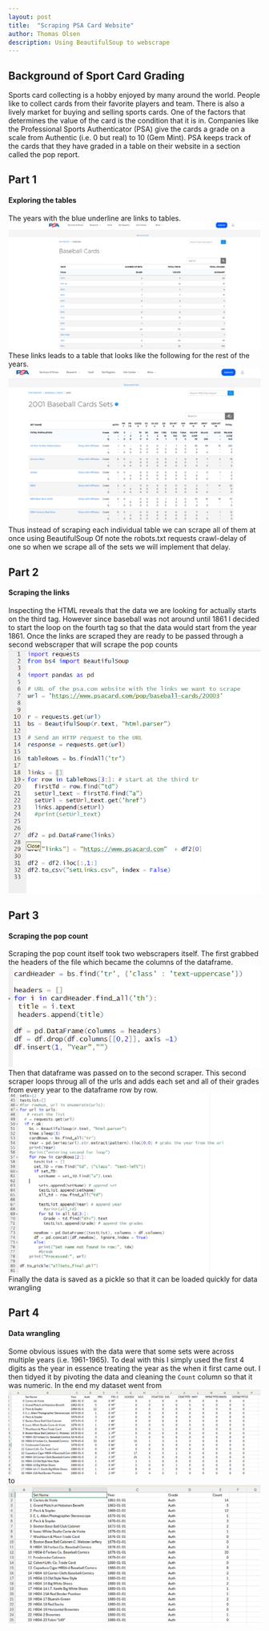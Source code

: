 ```yaml
---
layout: post
title:  "Scraping PSA Card Website"
author: Thomas Olsen
description: Using BeautifulSoup to webscrape
---
```


## Background of Sport Card Grading
Sports card collecting is a hobby enjoyed by many around the world. People like to collect cards from their favorite players and team.  There is also a lively market for buying and selling sports cards.  One of the factors that determines the value of the card is the condition that it is in. Companies like the Professional Sports Authenticator (PSA) give the cards a grade on a scale from Authentic (i.e. 0 but real) to 10 (Gem Mint).  PSA keeps track of the cards that they have graded in a table on their website in a section called the pop report.  

## Part 1
#### Exploring the tables
The years with the blue underline are links to tables.  
![img1](/assets/images/links.png "links")
These links leads to a table that looks like the following for the rest of the years.  
![img2](/assets/images/setImages.png "links")
Thus instead of scraping each individual table we can scrape all of them at once using BeautifulSoup
Of note the robots.txt requests crawl-delay of one so when we scrape all of the sets we will implement that delay.

## Part 2
#### Scraping the links
Inspecting the HTML reveals that the data we are looking for actually starts on the third <tr> tag.  However since baseball was not around until 1861 I decided to start the loop on the fourth <tr> tag so that the data would start from the year 1861.  Once the links are scraped they are ready to be passed through a second webscraper that will scrape the pop counts
![img3](/assets/images/scrapeLinks.png "links")

## Part 3
#### Scraping the pop count
Scraping the pop count itself took two webscrapers itself.  The first grabbed the headers of the file which became the columns of the dataframe.
![img4](/assets/images/cardHeaders.png "links")
Then that dataframe was passed on to the second scraper.  This second scraper loops throug all of the urls and adds each set and all of their grades from every year to the dataframe row by row.
![img5](/assets/images/fullScrape.png "links")
Finally the data is saved as a pickle so that it can be loaded quickly for data wrangling

## Part 4
#### Data wrangling
Some obvious issues with the data were that some sets were across multiple years (i.e. 1961-1965). To deal with this I simply used the first 4 digits as the year in essence treating the year as the when it first came out.  I then tidyed it by pivoting the data and cleaning the `Count` column so that it was numeric.  In the end my dataset went from
![img5](/assets/images/wide.png "links")
to 
![img5](/assets/images/tidy.png "links")

